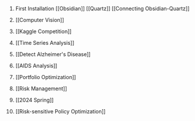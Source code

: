 1. First Installation
	[[Obsidian]]
	[[Quartz]]
	[[Connecting Obsidian-Quartz]]

2. [[Computer Vision]]

3. [[Kaggle Competition]]

4. [[Time Series Analysis]]

5. [[Detect Alzheimer's Disease]]

6. [[AIDS Analysis]]

7. [[Portfolio Optimization]]

8. [[Risk Management]]

9. [[2024 Spring]]

10. [[Risk-sensitive Policy Optimization]]